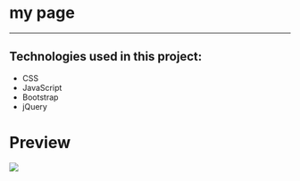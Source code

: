 # my page
---

## Technologies used in this project:
* CSS
* JavaScript
* Bootstrap
* jQuery


# Preview
<img src="https://media.giphy.com/media/Quhb2zP4pYP7Ue0YMJ/giphy.gif">
